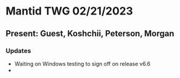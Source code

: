 # Mantid TWG 02/21/2023
## Present: Guest, Koshchii, Peterson, Morgan

### Updates
- Waiting on Windows testing to sign off on release v6.6
- 
